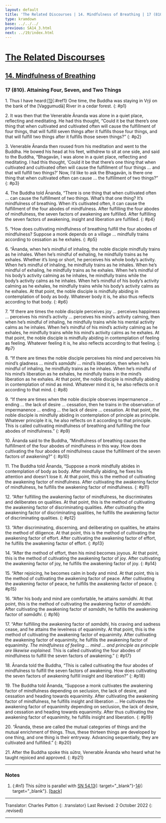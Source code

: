 ```yaml
---
layout: default
title: 'The Related Discourses | 14. Mindfulness of Breathing | 17 (810). Attaining Four, Seven, and Two Things'
type: kramdown
base: ../../../
previous: SA14_3.html
next: ../19/index.html
---
```


# [The Related Discourses](../index.html)
## [14. Mindfulness of Breathing](index.html)
### 17 (810). Attaining Four, Seven, and Two Things

1\. Thus I have heard:[\[1\]](#n1){:#ref1} One time, the Buddha was staying in Vṛji on the bank of the [Vaggumudā] River in a cedar forest.
{: #p1}

2\. It was then that the Venerable Ānanda was alone in a quiet place, reflecting and meditating. He had this thought, “Could it be that there’s one thing that when cultivated and cultivated often will cause the fulfillment of four things, that will fulfill seven things after it fulfills those four things, and that will fulfill two things after it fulfills those seven things?”
{: #p2}

3\. Venerable Ānanda then roused from his meditation and went to the Buddha. He bowed his head at his feet, withdrew to sit at one side, and said to the Buddha, “Bhagavān, I was alone in a quiet place, reflecting and meditating. I had this thought, ‘Could it be that there’s one thing that when cultivated and cultivated often will cause the fulfillment of four things … and that will fulfill two things?’ Now, I’d like to ask the Bhagavān, is there one thing that when cultivated often can cause … the fulfillment of two things?”
{: #p3}

4\. The Buddha told Ānanda, “There is one thing that when cultivated often … can cause the fulfillment of two things. What’s that one thing? It’s mindfulness of breathing. When it’s cultivated often, it can cause the fulfillment of the four abodes of mindfulness. After fulfilling the four abodes of mindfulness, the seven factors of awakening are fulfilled. After fulfilling the seven factors of awakening, insight and liberation are fulfilled.
{: #p4}

5\. “How does cultivating mindfulness of breathing fulfill the four abodes of mindfulness? Suppose a monk depends on a village … mindfully trains according to cessation as he exhales.
{: #p5}

6\. “Ānanda, when he’s mindful of inhaling, the noble disciple mindfully trains as he inhales. When he’s mindful of exhaling, he mindfully trains as he exhales. Whether it’s long or short, he perceives his whole body’s activity. When he’s mindful of inhaling, he mindfully trains as he inhales. When he’s mindful of exhaling, he mindfully trains as he exhales. When he’s mindful of his body’s activity calming as he inhales, he mindfully trains while the body’s activity calms as he inhales. When he’s mindful of his body’s activity calming as he exhales, he mindfully trains while his body’s activity calms as he exhales. At that point, the noble disciple is mindfully abiding in contemplation of body as body. Whatever body it is, he also thus reflects according to that body.
{: #p6}

7\. “If there are times the noble disciple perceives joy … perceives happiness … perceives his mind’s activity … perceives his mind’s activity calming, then when he’s mindful of inhaling, he mindfully trains while his mental activity calms as he inhales. When he’s mindful of his mind’s activity calming as he exhales, he mindfully trains while his mind’s activity calms as he exhales. At that point, the noble disciple is mindfully abiding in contemplation of feeling as feeling. Whatever feeling it is, he also reflects according to that feeling.
{: #p7}

8\. “If there are times the noble disciple perceives his mind and perceives his mind’s gladness … mind’s <em>samādhi</em> … mind’s liberation, then when he’s mindful of inhaling, he mindfully trains as he inhales. When he’s mindful of his mind’s liberation as he exhales, he mindfully trains in the mind’s liberation as he exhales. At that point, the noble disciple is mindfully abiding in contemplation of mind as mind. Whatever mind it is, he also reflects on it according to that mind.
{: #p8}

9\. “If there are times when the noble disciple observes impermanence … ending … the lack of desire … cessation, then he trains in the observation of impermanence … ending … the lack of desire … cessation. At that point, the noble disciple is mindfully abiding in contemplation of principle as principle. Whatever principle it is, he also reflects on it according to that principle. This is called cultivating mindfulness of breathing and fulfilling the four abodes of mindfulness.”
{: #p9}

10\. Ānanda said to the Buddha, “Mindfulness of breathing causes the fulfillment of the four abodes of mindfulness in this way. How does cultivating the four abodes of mindfulness cause the fulfillment of the seven factors of awakening?”
{: #p10}

11\. The Buddha told Ānanda, “Suppose a monk mindfully abides in contemplation of body as body. After mindfully abiding, he fixes his attention and doesn’t lose it. At that point, this is the method of cultivating the awakening factor of mindfulness. After cultivating the awakening factor of mindfulness, he fulfills the awakening factor of mindfulness.
{: #p11}

12\. “After fulfilling the awakening factor of mindfulness, he discriminates and deliberates on qualities. At that point, this is the method of cultivating the awakening factor of discriminating qualities. After cultivating the awakening factor of discriminating qualities, he fulfills the awakening factor of discriminating qualities.
{: #p12}

13\. “After discriminating, discerning, and deliberating on qualities, he attains the method of diligence. At that point, this is the method of cultivating the awakening factor of effort. After cultivating the awakening factor of effort, he fulfills the awakening factor of effort.
{: #p13}

14\. “After the method of effort, then his mind becomes joyous. At that point, this is the method of cultivating the awakening factor of joy. After cultivating the awakening factor of joy, he fulfills the awakening factor of joy.
{: #p14}

15\. “After rejoicing, he becomes calm in body and mind. At that point, this is the method of cultivating the awakening factor of peace. After cultivating the awakening factor of peace, he fulfills the awakening factor of peace.
{: #p15}

16\. “After his body and mind are comfortable, he attains <em>samādhi</em>. At that point, this is the method of cultivating the awakening factor of <em>samādhi</em>. After cultivating the awakening factor of <em>samādhi</em>, he fulfills the awakening factor of <em>samādhi</em>.
{: #p16}

17\. “After fulfilling the awakening factor of <em>samādhi</em>, his craving and sadness cease, and he attains the levelness of equanimity. At that point, this is the method of cultivating the awakening factor of equanimity. After cultivating the awakening factor of equanimity, he fulfills the awakening factor of equanimity. <em>The mindfulness of feeling … mind … and principle as principle are likewise explained.</em> This is called cultivating the four abodes of mindfulness to fulfill the seven factors of awakening.”
{: #p17}

18\. Ānanda told the Buddha, “This is called cultivating the four abodes of mindfulness to fulfill the seven factors of awakening. How does cultivating the seven factors of awakening fulfill insight and liberation?”
{: #p18}

19\. The Buddha told Ānanda, “Suppose a monk cultivates the awakening factor of mindfulness depending on seclusion, the lack of desire, and cessation and heading towards equanimity. After cultivating the awakening factor of mindfulness, he fulfills insight and liberation … He cultivates the awakening factor of equanimity depending on seclusion, the lack of desire, and cessation and heading towards equanimity. After thus cultivating the awakening factor of equanimity, he fulfills insight and liberation.
{: #p19}

20\. “Ānanda, these are called the mutual categories of things and the mutual enrichment of things. Thus, these thirteen things are developed by one thing, and one thing is their entryway. Advancing sequentially, they are cultivated and fulfilled.”
{: #p20}

21\. After the Buddha spoke this <em>sūtra</em>, Venerable Ānanda who heard what he taught rejoiced and approved.
{: #p21}

---

### Notes

1. {:#n1} This <em>sūtra</em> is parallel with [SN 54.13](https://suttacentral.net/sn54.13){: target="_blank"}-[14](https://suttacentral.net/sn54.14){: target="_blank"}. [\[back\]](#ref1)

---

Translator: Charles Patton
{: .translator}
Last Revised: 2 October 2022
{: .revised}

---
